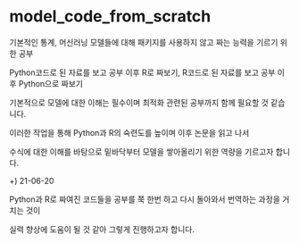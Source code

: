 # model_code_from_scratch

기본적인 통계, 머신러닝 모델들에 대해 패키지를 사용하지 않고 짜는 능력을 기르기 위한 공부

Python코드로 된 자료를 보고 공부 이후 R로 짜보기, R코드로 된 자료를 보고 공부 이후 Python으로 짜보기

기본적으로 모델에 대한 이해는 필수이며 최적화 관련된 공부까지 함께 필요할 것 같습니다.

이러한 작업을 통해 Python과 R의 숙련도를 높이며 이후 논문을 읽고 나서

수식에 대한 이해를 바탕으로 밑바닥부터 모델을 쌓아올리기 위한 역량을 기르고자 합니다.

+) 21-06-20

Python과 R로 짜여진 코드들을 공부를 쭉 한번 하고 다시 돌아와서 번역하는 과정을 거치는 것이

실력 향상에 도움이 될 것 같아 그렇게 진행하고자 합니다.